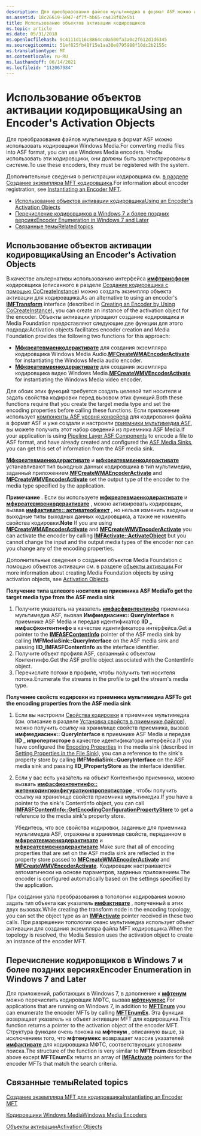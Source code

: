 ```yaml
---
description: Для преобразования файлов мультимедиа в формат ASF можно использовать кодировщики Windows Media. Сведения об использовании объектов активации кодировщика.
ms.assetid: 18c26619-6047-4f7f-bb65-ca418f02e5b1
title: Использование объектов активации кодировщиков
ms.topic: article
ms.date: 05/31/2018
ms.openlocfilehash: 9c4111d116c8864cc0a500fa3a0c2f612d1d6345
ms.sourcegitcommit: 51ef825fb48f15e1aa30e8795988f10dc2b2155c
ms.translationtype: MT
ms.contentlocale: ru-RU
ms.lasthandoff: 06/14/2021
ms.locfileid: "112067984"
---
```

# <a name="using-an-encoders-activation-objects"></a><span data-ttu-id="e4528-104">Использование объектов активации кодировщика</span><span class="sxs-lookup"><span data-stu-id="e4528-104">Using an Encoder's Activation Objects</span></span>

<span data-ttu-id="e4528-105">Для преобразования файлов мультимедиа в формат ASF можно использовать кодировщики Windows Media.</span><span class="sxs-lookup"><span data-stu-id="e4528-105">For converting media files into ASF format, you can use Windows Media encoders.</span></span> <span data-ttu-id="e4528-106">Чтобы использовать эти кодировщики, они должны быть зарегистрированы в системе.</span><span class="sxs-lookup"><span data-stu-id="e4528-106">To use these encoders, they must be registered with the system.</span></span>

<span data-ttu-id="e4528-107">Дополнительные сведения о регистрации кодировщика см. [в разделе Создание экземпляра MFT кодировщика](instantiating-the-encoder-mft.md).</span><span class="sxs-lookup"><span data-stu-id="e4528-107">For information about encoder registration, see [Instantiating an Encoder MFT](instantiating-the-encoder-mft.md).</span></span>

-   [<span data-ttu-id="e4528-108">Использование объектов активации кодировщика</span><span class="sxs-lookup"><span data-stu-id="e4528-108">Using an Encoder's Activation Objects</span></span>](#using-an-encoders-activation-objects)
-   [<span data-ttu-id="e4528-109">Перечисление кодировщиков в Windows 7 и более поздних версиях</span><span class="sxs-lookup"><span data-stu-id="e4528-109">Encoder Enumeration in Windows 7 and Later</span></span>](#encoder-enumeration-in-windows-7-and-later)
-   [<span data-ttu-id="e4528-110">Связанные темы</span><span class="sxs-lookup"><span data-stu-id="e4528-110">Related topics</span></span>](#related-topics)

## <a name="using-an-encoders-activation-objects"></a><span data-ttu-id="e4528-111">Использование объектов активации кодировщика</span><span class="sxs-lookup"><span data-stu-id="e4528-111">Using an Encoder's Activation Objects</span></span>

<span data-ttu-id="e4528-112">В качестве альтернативы использованию интерфейса [**имфтрансформ**](/windows/desktop/api/mftransform/nn-mftransform-imftransform) кодировщика (описанного в разделе [Создание кодировщика с помощью CoCreateInstance](using-an-encoder-s-imftransform--interface.md)) можно создать экземпляр объекта активации для кодировщика.</span><span class="sxs-lookup"><span data-stu-id="e4528-112">As an alternative to using an encoder's [**IMFTransform**](/windows/desktop/api/mftransform/nn-mftransform-imftransform) interface (described in [Creating an Encoder by Using CoCreateInstance](using-an-encoder-s-imftransform--interface.md)), you can create an instance of the activation object for the encoder.</span></span> <span data-ttu-id="e4528-113">Объекты активации упрощают создание кодировщика и Media Foundation предоставляют следующие две функции для этого подхода:</span><span class="sxs-lookup"><span data-stu-id="e4528-113">Activation objects facilitates encoder creation and Media Foundation provides the following two functions for this approach:</span></span>

-   <span data-ttu-id="e4528-114">[**Мфкреатевмаенкодерактивате**](/windows/desktop/api/wmcontainer/nf-wmcontainer-mfcreatewmaencoderactivate) для создания экземпляра кодировщика Windows Media Audio.</span><span class="sxs-lookup"><span data-stu-id="e4528-114">[**MFCreateWMAEncoderActivate**](/windows/desktop/api/wmcontainer/nf-wmcontainer-mfcreatewmaencoderactivate) for instantiating the Windows Media audio encoder.</span></span>
-   <span data-ttu-id="e4528-115">[**Мфкреатевмвенкодерактивате**](/windows/desktop/api/wmcontainer/nf-wmcontainer-mfcreatewmvencoderactivate) для создания экземпляра кодировщика видео Windows Media.</span><span class="sxs-lookup"><span data-stu-id="e4528-115">[**MFCreateWMVEncoderActivate**](/windows/desktop/api/wmcontainer/nf-wmcontainer-mfcreatewmvencoderactivate) for instantiating the Windows Media video encoder.</span></span>

<span data-ttu-id="e4528-116">Для обоих этих функций требуется создать целевой тип носителя и задать свойства кодировки перед вызовом этих функций.</span><span class="sxs-lookup"><span data-stu-id="e4528-116">Both these functions require that you create the target media type and set the encoding properties before calling these functions.</span></span> <span data-ttu-id="e4528-117">Если приложение использует [компоненты ASF уровня конвейера](pipeline-layer-asf-components.md) для кодирования файла в формат ASF и уже создали и настроили [приемники мультимедиа ASF](asf-media-sinks.md), вы можете получить этот набор сведений из приемника ASF Media.</span><span class="sxs-lookup"><span data-stu-id="e4528-117">If your application is using [Pipeline Layer ASF Components](pipeline-layer-asf-components.md) to encode a file to ASF format, and have already created and configured the [ASF Media Sinks](asf-media-sinks.md), you can get this set of information from the ASF media sink.</span></span>

<span data-ttu-id="e4528-118">[**Мфкреатевмаенкодерактивате**](/windows/desktop/api/wmcontainer/nf-wmcontainer-mfcreatewmaencoderactivate) и [**мфкреатевмвенкодерактивате**](/windows/desktop/api/wmcontainer/nf-wmcontainer-mfcreatewmvencoderactivate) устанавливают тип выходных данных кодировщика в тип мультимедиа, заданный приложением.</span><span class="sxs-lookup"><span data-stu-id="e4528-118">[**MFCreateWMAEncoderActivate**](/windows/desktop/api/wmcontainer/nf-wmcontainer-mfcreatewmaencoderactivate) and [**MFCreateWMVEncoderActivate**](/windows/desktop/api/wmcontainer/nf-wmcontainer-mfcreatewmvencoderactivate) set the output type of the encoder to the media type specified by the application.</span></span>

<span data-ttu-id="e4528-119">**Примечание**  .  Если вы используете [**мфкреатевмаенкодерактивате**](/windows/desktop/api/wmcontainer/nf-wmcontainer-mfcreatewmaencoderactivate) и [**мфкреатевмвенкодерактивате**](/windows/desktop/api/wmcontainer/nf-wmcontainer-mfcreatewmvencoderactivate) , можно активировать кодировщик, вызвав [**имфактивате:: активатеобжект**](/windows/desktop/api/mfobjects/nf-mfobjects-imfactivate-activateobject) , но нельзя изменить входные и выходные типы выходных данных кодировщика, а также не изменять свойства кодировки.</span><span class="sxs-lookup"><span data-stu-id="e4528-119">**Note**  If you are using [**MFCreateWMAEncoderActivate**](/windows/desktop/api/wmcontainer/nf-wmcontainer-mfcreatewmaencoderactivate) and [**MFCreateWMVEncoderActivate**](/windows/desktop/api/wmcontainer/nf-wmcontainer-mfcreatewmvencoderactivate) you can activate the encoder by calling [**IMFActivate::ActivateObject**](/windows/desktop/api/mfobjects/nf-mfobjects-imfactivate-activateobject) but you cannot change the input and the output media types of the encoder nor can you change any of the encoding properties.</span></span>

<span data-ttu-id="e4528-120">Дополнительные сведения о создании объектов Media Foundation с помощью объектов активации см. в разделе [объекты активации](activation-objects.md).</span><span class="sxs-lookup"><span data-stu-id="e4528-120">For more information about creating Media Foundation objects by using activation objects, see [Activation Objects](activation-objects.md).</span></span>

<span data-ttu-id="e4528-121">**Получение типа целевого носителя из приемника ASF Media**</span><span class="sxs-lookup"><span data-stu-id="e4528-121">**To get the target media type from the ASF media sink**</span></span>

1.  <span data-ttu-id="e4528-122">Получите указатель на указатель [**имфасфконтентинфо**](/windows/desktop/api/wmcontainer/nn-wmcontainer-imfasfcontentinfo) приемника мультимедиа ASF, вызвав **Имфмедиасинк:: QueryInterface** в приемнике ASF Media и передав идентификатор **IID \_ имфасфконтентинфо** в качестве идентификатора интерфейса.</span><span class="sxs-lookup"><span data-stu-id="e4528-122">Get a pointer to the [**IMFASFContentInfo**](/windows/desktop/api/wmcontainer/nn-wmcontainer-imfasfcontentinfo) pointer of the ASF media sink by calling **IMFMediaSink::QueryInterface** on the ASF media sink and passing **IID\_IMFASFContentInfo** as the interface identifier.</span></span>
2.  <span data-ttu-id="e4528-123">Получите объект профиля ASF, связанный с объектом Контентинфо.</span><span class="sxs-lookup"><span data-stu-id="e4528-123">Get the ASF profile object associated with the ContentInfo object.</span></span>
3.  <span data-ttu-id="e4528-124">Перечислите потоки в профиле, чтобы получить тип носителя потока.</span><span class="sxs-lookup"><span data-stu-id="e4528-124">Enumerate the streams in the profile to get the stream's media type.</span></span>

<span data-ttu-id="e4528-125">**Получение свойств кодировки из приемника мультимедиа ASF**</span><span class="sxs-lookup"><span data-stu-id="e4528-125">**To get the encoding properties from the ASF media sink**</span></span>

1.  <span data-ttu-id="e4528-126">Если вы настроили [Свойства кодировки](configuring-the-encoder.md) в приемнике мультимедиа (см. описание в разделе [Установка свойств в приемнике файлов](setting-properties-in-the-file-sink.md)), можно получить ссылку на хранилище свойств приемника, вызвав **имфмедиасинк:: QueryInterface** в приемнике ASF Media и передав **IID \_ ипропертисторе** в качестве идентификатора интерфейса.</span><span class="sxs-lookup"><span data-stu-id="e4528-126">If you have configured the [Encoding Properties](configuring-the-encoder.md) in the media sink (described in [Setting Properties in the File Sink](setting-properties-in-the-file-sink.md)), you can a reference to the sink's property store by calling **IMFMediaSink::QueryInterface** on the ASF media sink and passing **IID\_IPropertyStore** as the interface identifier.</span></span>
2.  <span data-ttu-id="e4528-127">Если у вас есть указатель на объект Контентинфо приемника, можно вызвать [**имфасфконтентинфо:: жетенкодингконфигуратионпропертисторе**](/windows/desktop/api/wmcontainer/nf-wmcontainer-imfasfcontentinfo-getencodingconfigurationpropertystore) , чтобы получить ссылку на хранилище свойств приемника мультимедиа.</span><span class="sxs-lookup"><span data-stu-id="e4528-127">If you have a pointer to the sink's ContentInfo object, you can call [**IMFASFContentInfo::GetEncodingConfigurationPropertyStore**](/windows/desktop/api/wmcontainer/nf-wmcontainer-imfasfcontentinfo-getencodingconfigurationpropertystore) to get a reference to the media sink's property store.</span></span>

    <span data-ttu-id="e4528-128">Убедитесь, что все свойства кодировки, заданные для приемника мультимедиа ASF, отражены в хранилище свойств, переданном в [**мфкреатевмаенкодерактивате**](/windows/desktop/api/wmcontainer/nf-wmcontainer-mfcreatewmaencoderactivate) и [**мфкреатевмвенкодерактивате**](/windows/desktop/api/wmcontainer/nf-wmcontainer-mfcreatewmvencoderactivate).</span><span class="sxs-lookup"><span data-stu-id="e4528-128">Make sure that all of encoding properties that are set on the ASF media sink are reflected in the property store passed to [**MFCreateWMAEncoderActivate**](/windows/desktop/api/wmcontainer/nf-wmcontainer-mfcreatewmaencoderactivate) and [**MFCreateWMVEncoderActivate**](/windows/desktop/api/wmcontainer/nf-wmcontainer-mfcreatewmvencoderactivate).</span></span> <span data-ttu-id="e4528-129">Кодировщик настраивается автоматически на основе параметров, заданных приложением.</span><span class="sxs-lookup"><span data-stu-id="e4528-129">The encoder is configured automatically based on the settings specified by the application.</span></span>

<span data-ttu-id="e4528-130">При создании узла преобразования в топологии кодирования можно задать тип объекта как указатель [**имфактивате**](/windows/desktop/api/mfobjects/nn-mfobjects-imfactivate) , полученный в этих двух вызовах.</span><span class="sxs-lookup"><span data-stu-id="e4528-130">While creating the transform node in the encoding topology, you can set the object type as an [**IMFActivate**](/windows/desktop/api/mfobjects/nn-mfobjects-imfactivate) pointer received in these two calls.</span></span> <span data-ttu-id="e4528-131">При разрешении топологии сеанс мультимедиа использует объект активации для создания экземпляра файла MFT кодировщика.</span><span class="sxs-lookup"><span data-stu-id="e4528-131">When the topology is resolved, the Media Session uses the activation object to create an instance of the encoder MFT.</span></span>

## <a name="encoder-enumeration-in-windows-7-and-later"></a><span data-ttu-id="e4528-132">Перечисление кодировщиков в Windows 7 и более поздних версиях</span><span class="sxs-lookup"><span data-stu-id="e4528-132">Encoder Enumeration in Windows 7 and Later</span></span>

<span data-ttu-id="e4528-133">Для приложений, работающих в Windows 7, в дополнение к [**мфтенум**](/windows/desktop/api/mfapi/nf-mfapi-mftenum) можно перечислить кодировщик МФТС, вызвав [**мфтенумекс**](/windows/desktop/api/mfapi/nf-mfapi-mftenumex).</span><span class="sxs-lookup"><span data-stu-id="e4528-133">For applications that are running on Windows 7, in addition to [**MFTEnum**](/windows/desktop/api/mfapi/nf-mfapi-mftenum) you can enumerate the encoder MFTs by calling [**MFTEnumEx**](/windows/desktop/api/mfapi/nf-mfapi-mftenumex).</span></span> <span data-ttu-id="e4528-134">Эта функция возвращает указатель на объект активации MFT для кодировщика.</span><span class="sxs-lookup"><span data-stu-id="e4528-134">This function returns a pointer to the activation object of the encoder MFT.</span></span> <span data-ttu-id="e4528-135">Структура функции очень похожа на **мфтенум** , описанную выше, за исключением того, что **мфтенумекс** возвращает массив указателей [**имфактивате**](/windows/desktop/api/mfobjects/nn-mfobjects-imfactivate) для кодировщика МФТС, соответствующих условиям поиска.</span><span class="sxs-lookup"><span data-stu-id="e4528-135">The structure of the function is very similar to **MFTEnum** described above except **MFTEnumEx** returns an array of [**IMFActivate**](/windows/desktop/api/mfobjects/nn-mfobjects-imfactivate) pointers for the encoder MFTs that match the search criteria.</span></span>

## <a name="related-topics"></a><span data-ttu-id="e4528-136">Связанные темы</span><span class="sxs-lookup"><span data-stu-id="e4528-136">Related topics</span></span>

<dl> <dt>

[<span data-ttu-id="e4528-137">Создание экземпляра MFT для кодировщика</span><span class="sxs-lookup"><span data-stu-id="e4528-137">Instantiating an Encoder MFT</span></span>](instantiating-the-encoder-mft.md)
</dt> <dt>

[<span data-ttu-id="e4528-138">Кодировщики Windows Media</span><span class="sxs-lookup"><span data-stu-id="e4528-138">Windows Media Encoders</span></span>](windows-media-encoders.md)
</dt> <dt>

[<span data-ttu-id="e4528-139">Объекты активации</span><span class="sxs-lookup"><span data-stu-id="e4528-139">Activation Objects</span></span>](activation-objects.md)
</dt> </dl>

 

 



